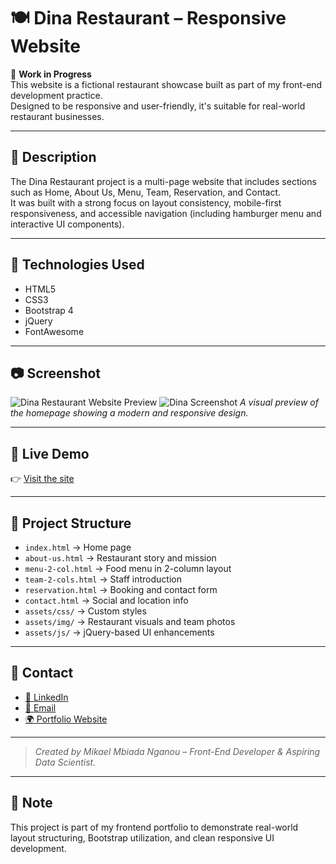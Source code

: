 # 🍽 Dina Restaurant – Responsive Website

🚧 **Work in Progress**  
This website is a fictional restaurant showcase built as part of my front-end development practice.  
Designed to be responsive and user-friendly, it's suitable for real-world restaurant businesses.

---

## 🧾 Description

The Dina Restaurant project is a multi-page website that includes sections such as Home, About Us, Menu, Team, Reservation, and Contact.  
It was built with a strong focus on layout consistency, mobile-first responsiveness, and accessible navigation (including hamburger menu and interactive UI components).

---

## 🔧 Technologies Used

- HTML5  
- CSS3  
- Bootstrap 4  
- jQuery  
- FontAwesome  

---

## 📷 Screenshot

![Dina Restaurant Website Preview](https://raw.githubusercontent.com/mikael-10/dina-restaurant/main/assets/img/projects/project2.webp) 
![Dina Screenshot](https://raw.githubusercontent.com/mikael-10/portfoglio/main/assets/img/projects/dina_img_RD/project2.webp)
*A visual preview of the homepage showing a modern and responsive design.*

---

## 🔗 Live Demo

👉 [Visit the site](https://mikael-10.github.io/dina-restaurant/)

---

## 📂 Project Structure

- `index.html` → Home page  
- `about-us.html` → Restaurant story and mission  
- `menu-2-col.html` → Food menu in 2-column layout  
- `team-2-cols.html` → Staff introduction  
- `reservation.html` → Booking and contact form  
- `contact.html` → Social and location info  
- `assets/css/` → Custom styles  
- `assets/img/` → Restaurant visuals and team photos  
- `assets/js/` → jQuery-based UI enhancements  

---

## 📩 Contact

- [💼 LinkedIn](https://linkedin.com/in/mikaelmbiada-nganou)  
- [📧 Email](mailto:mbiadamikael@email.com)  
- [🌍 Portfolio Website](https://mikael-10.github.io/personal-portfolio/)

---

> *Created by Mikael Mbiada Nganou – Front-End Developer & Aspiring Data Scientist.*

---

## 📌 Note

This project is part of my frontend portfolio to demonstrate real-world layout structuring, Bootstrap utilization, and clean responsive UI development.
